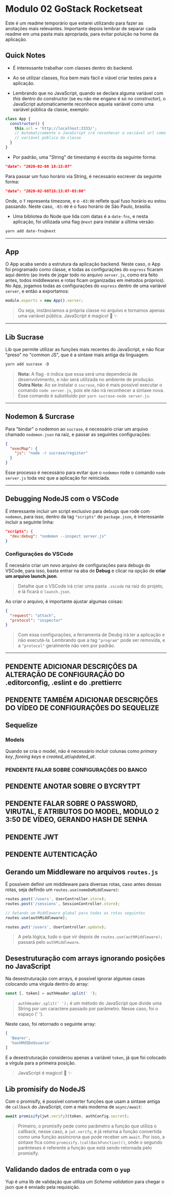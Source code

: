 # Modulo 02 GoStack Rocketseat

Este é um readme temporário que estarei utilizando para fazer as anotações mais relevantes. Importante depois lembrar de separar cada readme em uma pasta mais apropriada, para evitar poluição na home da aplicação.

## Quick Notes

- É interessante trabalhar com classes dentro do backend.

- Ao se utilizar classes, fica bem mais fácil e viável criar testes para a aplicação.

- Lembrando que no JavaScript, quando se declara alguma variável com _this_ dentro do constructor (se eu não me engano é só no constructor), o JavaScript automaticamente reconhece aquela variável como uma variável pública da classe, exemplo:

```javascript
class App {
  constructor() {
    this.url = 'http://localhost:3333/';
    // Automaticamente o JavaScript irá reconhecer a variável url como uma
    // variável pública da classe
  }
}
```

- Por padrão, uma "String" de timestamp é escrita da seguinte forma:

```json
"date": "2020-02-08 18:13:07"
```

Para passar um fuso horário via String, é necessário escrever da seguinte forma:

```json
"date": "2020-02-08T18:13:07-03:00"
```

Onde, o `T` representa timezone, e o `-03:00` reflete qual fuso horário eu estou passando. Neste caso, `-03:00` é o fuso horário de São Paulo, brasilia.

- Uma bibliotea do Node que lida com datas é a `date-fns`, e nesta aplicação, foi utilizada uma flag `@next` para instalar a última versão:

```bash
yarn add date-fns@next
```

---

## App

O App acaba sendo a estrutura da aplicação backend.
Neste caso, o App foi programado como classe, e todas as configurações do `express` ficaram aqui dentro (ao invés de jogar todo no arquivo `server.js`, como era feito antes, todos middlewares e rotas ficam organizadas em métodos próprios).
No App, jogamos todas as configurações do `express` dentro de uma variável `server`, e então a exportamos:

```javascript
module.exports = new App().server;
```

> Ou seja, instânciamos a própria classe no arquivo e tornamos apenas uma variável pública. JavaScript é magico! 🎩 ✨

---

## Lib Sucrase

Lib que permite utilizar as funções mais recentes do JavaScript, e não ficar "preso" no "common JS", que é a sintaxe mais antiga da linguagem.

```javascript
yarn add sucrase -D
```

> **Nota:** A flag `-D` indica que essa será uma dependecia de desenvolvimento, e não será utilizada no ambiente de produção.
> **Outra Nota:** Ao se instalar o `sucrase`, não é mais possível executar o comando `node server.js`, pois ele não irá reconhecer a sintaxe nova. Esse comando é substituído por `yarn sucrase-node server.js`.

---

## Nodemon & Surcrase

Para "bindar" o nodemon ao `sucrase`, é necessário criar um arquivo chamado `nodemon.json` na raiz, e passar as seguintes configurações:

```json
{
  "execMap": {
    "js": "node -r sucrase/register"
  }
}
```

Esse processo é necessário para evitar que o `nodemon` rode o comando `node server.js` toda vez que a aplicação for reiniciada.

---

## Debugging NodeJS com o VSCode

É interessante incluir um script exclusivo para debugs que rode com `nodemon`, para isso, dentro da tag `"scripts"` do `package.json`, é interessante incluir a seguinte linha:

```json
"scripts": {
  "dev:debug": "nodemon --inspect server.js"
}
```

### Configurações do VSCode

É necesário criar um novo arquivo de configurações para debugs do VSCode, para isso, basta entrar na aba de **Debug** e clicar na opção de **criar um arquivo launch.json**.

> Detalhe que o VSCode irá criar uma pasta `.vscode` na raiz do projeto, e lá ficará o `launch.json`.

Ao criar o arquivo, é importante ajustar algumas coisas:

```json
{
  "request": "attach",
  "protocol": "inspector"
}
```

> Com essa configurações, a ferramenta de Deubg irá ler a aplicação e não executá-la. Lembrando que a tag `"program"` pode ser removida, e a `"protocol"` geralmente não vem por padrão.

---

## PENDENTE ADICIONAR DESCRIÇÕES DA ALTERAÇÃO DE CONFIGURAÇÃO DO .editorconfig, .eslint e do .prettierrc

## PENDENTE TAMBÉM ADICIONAR DESCRIÇÕES DO VÍDEO DE CONFIGURAÇÕES DO SEQUELIZE

## Sequelize

### Models

Quando se cria o model, não é necessário incluir colunas como *primary key*, *foreing keys* e *created_at*/*updated_at*.

### PENDENTE FALAR SOBRE CONFIGURAÇÕES DO BANCO

## PENDENTE ANOTAR SOBRE O BYCRYTPT

## PENDENTE FALAR SOBRE O PASSWORD, VIRUTAL, E ATRIBUTOS DO MODEL, MODULO 2 3:50 DE VÍDEO, GERANDO HASH DE SENHA

## PENDENTE JWT

## PENDENTE AUTENTICAÇÃO

## Gerando um Middleware no arquivos `routes.js`

É possívem definir um middleware para diversas rotas, caso antes dessas rotas, seja defindo um `routes.use(nomeDoMiddleware)`:

```javascript
routes.post('/users', UserController.store);
routes.post('/sessions', SessionController.store);

// Setando um Middleware global para todas as rotas seguintes
routes.use(authMiddleware);

routes.put('/users', UserController.update);
```

> A pela lógica, tudo o que vir depois de `routes.use(authMiddleware);` passará pelo `authMiddleware`.

## Desestruturação com arrays ignorando posições no JavaScript

Na desestruturação com arrays, é possível ignorar algumas casas colocando uma vírgula dentro do array:

```javascript
const [, token] = authHeader.split(' ');
```

> `authHeader.split(' ');` é um método do JavaScript que divide uma String por um caractere passado por parâmetro. Nesse caso, foi o espaço (' ').

Neste caso, foi retornado o seguinte array:

```javascript
[
  'Bearer',
  'hashMd5DoUsuario'
]
```

E a desestruturação considerou apenas a variável `token`, já que foi colocado a vírgula para a primeira posição.

> JavaScript é magico! 🎩 ✨

## Lib promisify do NodeJS

Com o promisify, é possível converter funções que usam a sintaxe antiga de `callback` do JavaScript, com a mais moderna de `async/await`:

```javascript
await promisify(jwt.verify)(token, authConfig.secret);
```

> Primeiro, o promisify pede como parâmetro a função que utiliza o callback, nesse caso, a `jwt.verify`, e já retorna a função convertida como uma função assíncrona que pode receber um `await`. Por isso, a sintaxe fica como `promisify.(callBackFunction)()`, onde o segundo parênteses é referente a função que está sendo retornada pelo promisify.

## Validando dados de entrada com o `yup`

Yup é uma lib de validação que utiliza um *Schema validation* para chegar o json que é enviado pela requisição.

